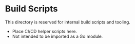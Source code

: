 # Build Scripts

This directory is reserved for internal build scripts and tooling.

- Place CI/CD helper scripts here.
- Not intended to be imported as a Go module.
